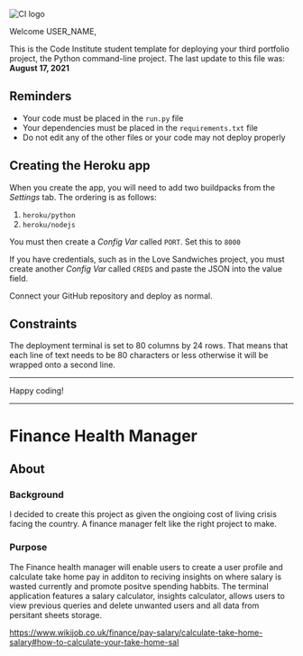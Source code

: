 ![CI logo](https://codeinstitute.s3.amazonaws.com/fullstack/ci_logo_small.png)

Welcome USER_NAME,

This is the Code Institute student template for deploying your third portfolio project, the Python command-line project. The last update to this file was: **August 17, 2021**

## Reminders

* Your code must be placed in the `run.py` file
* Your dependencies must be placed in the `requirements.txt` file
* Do not edit any of the other files or your code may not deploy properly

## Creating the Heroku app

When you create the app, you will need to add two buildpacks from the _Settings_ tab. The ordering is as follows:

1. `heroku/python`
2. `heroku/nodejs`

You must then create a _Config Var_ called `PORT`. Set this to `8000`

If you have credentials, such as in the Love Sandwiches project, you must create another _Config Var_ called `CREDS` and paste the JSON into the value field.

Connect your GitHub repository and deploy as normal.

## Constraints

The deployment terminal is set to 80 columns by 24 rows. That means that each line of text needs to be 80 characters or less otherwise it will be wrapped onto a second line.

-----
Happy coding!

---

# Finance Health Manager

## About

### Background

I decided to create this project as given the ongioing cost of living crisis facing the country. A finance manager felt like the right project to make.

### Purpose

The Finance health manager will enable users to create a user profile and calculate take home pay in additon to reciving insights on where salary is wasted currently and promote positve spending habbits. The terminal application features a salary calculator, insights calculator, allows users to view previous queries and delete unwanted users and all data from persitant sheets storage.




https://www.wikijob.co.uk/finance/pay-salary/calculate-take-home-salary#how-to-calculate-your-take-home-sal